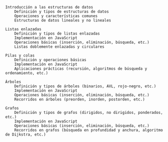     Introducción a las estructuras de datos
        Definición y tipos de estructuras de datos
        Operaciones y características comunes
        Estructuras de datos lineales y no lineales

    Listas enlazadas
        Definición y tipos de listas enlazadas
        Implementación en JavaScript
        Operaciones básicas (inserción, eliminación, búsqueda, etc.)
        Listas doblemente enlazadas y circulares

    Pilas y colas
        Definición y operaciones básicas
        Implementación en JavaScript
        Aplicaciones prácticas (recursión, algoritmos de búsqueda y ordenamiento, etc.)

    Árboles
        Definición y tipos de árboles (binarios, AVL, rojo-negro, etc.)
        Implementación en JavaScript
        Operaciones básicas (inserción, eliminación, búsqueda, etc.)
        Recorridos en árboles (preorden, inorden, postorden, etc.)

    Grafos
        Definición y tipos de grafos (dirigidos, no dirigidos, ponderados, etc.)
        Implementación en JavaScript
        Operaciones básicas (inserción, eliminación, búsqueda, etc.)
        Recorridos en grafos (búsqueda en profundidad y anchura, algoritmo de Dijkstra, etc.)